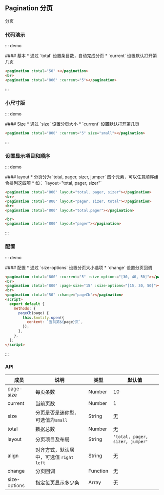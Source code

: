 ## Pagination 分页

分页

### 代码演示

::: demo
<summary>
  #### 基本
  * 通过 `total` 设置条目数，自动完成分页
  * `current` 设置默认打开第几页
</summary>

```html
<pagination :total="50" ></pagination>
<br>
<pagination :total="800" :current="5"></pagination>
```
:::

### 小尺寸版

::: demo
<summary>
  #### Size
  * 通过 `size` 设置分页大小
  * `current` 设置默认打开第几页
</summary>

```html
<pagination :total="800" :current="5" size="small"></pagination>
```
:::

### 设置显示项目和顺序

::: demo
<summary>
  #### layout
  * 分页分为 `total, pager, sizer, jumper` 四个元素，可以任意顺序组合排列这四项
  * 如： `layout="total, pager, sizer"`
</summary>

```html
<pagination :total="800" layout="total, pager, sizer"></pagination>
<br>
<pagination :total="800" layout="pager, sizer, total"></pagination>
<br>
<pagination :total="800" layout="total,pager"></pagination>

<br>
<pagination :total="800" layout="pager"></pagination>

```
:::

### 配置

::: demo
<summary>
  #### 配置
  * 通过 `size-options` 设置分页大小选项
  * `change` 设置分页回调
</summary>

```html
<pagination :total="800" :current="5" :size-options="[30, 40, 50]"></pagination>
<br>
<pagination :total="800" :page-size="15" :size-options="[15, 30, 50]"></pagination>
<br>
<pagination :total="50" :change="pageCb"></pagination>
<script>
  export default {
    methods: {
      pageCb(page) {
        this.$notify.open({
          content: `当前第${page}页`,
        });
      },
    },
  };
</script>
```
:::

### API

| 成员        | 说明           | 类型               | 默认值       |
|------------|----------------|--------------------|--------------|
| page-size    | 每页条数 | Number | 10    |
| current | 当前页数 | Number | 1 |
| size | 分页是否是迷你型，可选值为`small`  | String | 无 |
| total | 数据总数 | Number | 无   |
| layout | 分页项目及布局  | String | `'total, pager, sizer, jumper'`   |
| align | 对齐方式，默认居中，可选值 `right` `left` | String |  无  |
| change | 分页回调  | Function | 无   |
| size-options | 指定每页显示多少条  | Array | 无   |

<script>
export default {
  methods: {
    pageCb(page) {
      this.$notify.open({
        content: `当前第${page}页`,
      });
    },
  },
};
</script>
